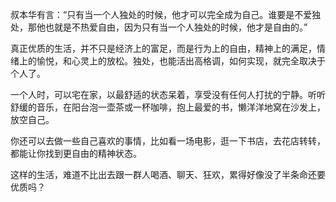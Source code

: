 叔本华有言：“只有当一个人独处的时候，他才可以完全成为自己。谁要是不爱独处，那他也就是不热爱自由，因为只有当一个人独处的时候，他才是自由的。”

 

真正优质的生活，并不只是经济上的富足，而是行为上的自由，精神上的满足，情绪上的愉悦，和心灵上的放松。独处，也能活出高格调，如何实现，就完全取决于个人了。

 

一个人时，可以宅在家，以最舒适的状态呆着，享受没有任何人打扰的宁静。听听舒缓的音乐，在阳台泡一壶茶或一杯咖啡，抱上最爱的书，懒洋洋地窝在沙发上，放空自己。

 

你还可以去做一些自己喜欢的事情，比如看一场电影，逛一下书店，去花店转转，都能让你找到更自由的精神状态。

 

这样的生活，难道不比出去跟一群人喝酒、聊天、狂欢，累得好像没了半条命还要优质吗？